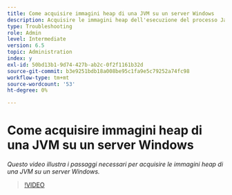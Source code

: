 ```yaml
---
title: Come acquisire immagini heap di una JVM su un server Windows
description: Acquisire le immagini heap dell'esecuzione del processo Java su un server windows
type: Troubleshooting
role: Admin
level: Intermediate
version: 6.5
topic: Administration
index: y
exl-id: 50bd13b1-9d74-427b-ab2c-0f2f1161b32d
source-git-commit: b3e9251bdb18a008be95c1fa9e5c79252a74fc98
workflow-type: tm+mt
source-wordcount: '53'
ht-degree: 0%

---
```


# Come acquisire immagini heap di una JVM su un server Windows

*Questo video illustra i passaggi necessari per acquisire le immagini heap di una JVM su un server Windows.*

>[!VIDEO](https://video.tv.adobe.com/v/335490?quality=12&learn=on)
